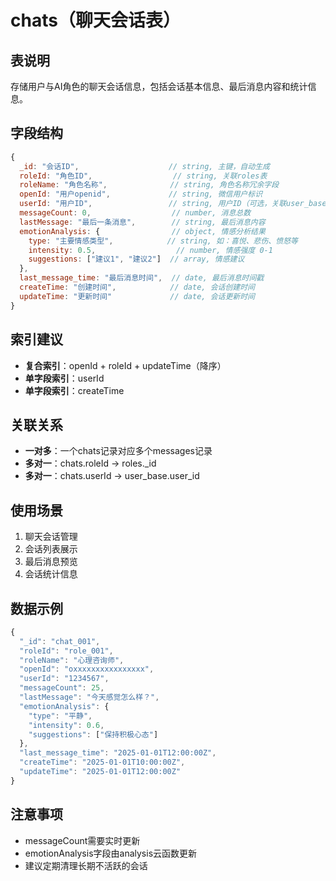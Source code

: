 # chats（聊天会话表）

## 表说明
存储用户与AI角色的聊天会话信息，包括会话基本信息、最后消息内容和统计信息。

## 字段结构

```javascript
{
  _id: "会话ID",                    // string, 主键，自动生成
  roleId: "角色ID",                  // string, 关联roles表
  roleName: "角色名称",              // string, 角色名称冗余字段
  openId: "用户openid",             // string, 微信用户标识
  userId: "用户ID",                 // string, 用户ID（可选，关联user_base表）
  messageCount: 0,                  // number, 消息总数
  lastMessage: "最后一条消息",        // string, 最后消息内容
  emotionAnalysis: {                // object, 情感分析结果
    type: "主要情感类型",            // string, 如：喜悦、悲伤、愤怒等
    intensity: 0.5,                  // number, 情感强度 0-1
    suggestions: ["建议1", "建议2"]  // array, 情感建议
  },
  last_message_time: "最后消息时间",  // date, 最后消息时间戳
  createTime: "创建时间",            // date, 会话创建时间
  updateTime: "更新时间"             // date, 会话更新时间
}
```

## 索引建议
- **复合索引**：openId + roleId + updateTime（降序）
- **单字段索引**：userId
- **单字段索引**：createTime

## 关联关系
- **一对多**：一个chats记录对应多个messages记录
- **多对一**：chats.roleId → roles._id
- **多对一**：chats.userId → user_base.user_id

## 使用场景
1. 聊天会话管理
2. 会话列表展示
3. 最后消息预览
4. 会话统计信息

## 数据示例
```javascript
{
  "_id": "chat_001",
  "roleId": "role_001",
  "roleName": "心理咨询师",
  "openId": "oxxxxxxxxxxxxxxxx",
  "userId": "1234567",
  "messageCount": 25,
  "lastMessage": "今天感觉怎么样？",
  "emotionAnalysis": {
    "type": "平静",
    "intensity": 0.6,
    "suggestions": ["保持积极心态"]
  },
  "last_message_time": "2025-01-01T12:00:00Z",
  "createTime": "2025-01-01T10:00:00Z",
  "updateTime": "2025-01-01T12:00:00Z"
}
```

## 注意事项
- messageCount需要实时更新
- emotionAnalysis字段由analysis云函数更新
- 建议定期清理长期不活跃的会话